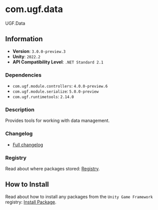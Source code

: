 # com.ugf.data

UGF.Data

## Information

- **Version**: `3.0.0-preview.3`
- **Unity**: `2022.2`
- **API Compatibility Level**: `.NET Standard 2.1`

### Dependencies

- `com.ugf.module.controllers`: `4.0.0-preview.6`
- `com.ugf.module.serialize`: `5.0.0-preview`
- `com.ugf.runtimetools`: `2.14.0`


### Description

Provides tools for working with data management.

### Changelog

- [Full changelog](changelog.md)

### Registry

Read about where packages stored: [Registry](https://github.com/unity-game-framework/organization/blob/main/docs/registry.md).

## How to Install

Read about how to install any packages from the `Unity Game Framework` registry: [Install Package](https://github.com/unity-game-framework/organization/blob/main/docs/install-packages.md).
